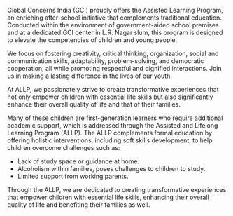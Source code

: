 Global Concerns India (GCI) proudly offers the Assisted Learning Program, an enriching after-school initiative that complements traditional education. Conducted within the environment of government-aided school premises and at a dedicated GCI center in L.R. Nagar slum, this program is designed to elevate the competencies of children and young people. 

We focus on fostering creativity, critical thinking, organization, social and communication skills, adaptability, problem-solving, and democratic cooperation, all while promoting respectful and dignified interactions. Join us in making a lasting difference in the lives of our youth.

At ALLP, we passionately strive to create transformative experiences that not only empower children with essential life skills but also significantly enhance their overall quality of life and that of their families. 

Many of these children are first-generation learners who require additional academic support, which is addressed through the Assisted and Lifelong Learning Program (ALLP). The ALLP complements formal education by offering holistic interventions, including soft skills development, to help children overcome challenges such as:

* Lack of study space or guidance at home.
* Alcoholism within families, poses challenges to children to study.
* Limited support from working parents.

Through the ALLP, we are dedicated to creating transformative experiences that empower children with essential life skills, enhancing their overall quality of life and benefiting their families as well.
